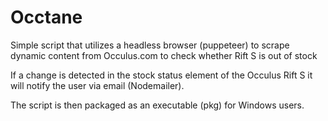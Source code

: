 # Occtane
Simple script that utilizes a headless browser (puppeteer) to scrape dynamic content from Occulus.com to check whether Rift S is out of stock

If a change is detected in the stock status element of the Occulus Rift S it will notify the user via email (Nodemailer).

The script is then packaged as an executable (pkg) for Windows users. 
